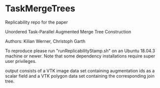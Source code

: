 # TaskMergeTrees

Replicability repo for the paper

Unordered Task-Parallel Augmented Merge Tree Construction

Authors: Kilian Werner, Christoph Garth

To reproduce please run "runReplicabilityStamp.sh" on an Ubuntu 18.04.3 machine or newer.
Note that some dependency installations require super user privileges.

output consists of a VTK image data set containing augmentation ids as a scalar field and a VTK polygon data set containing the corresponding join tree.
